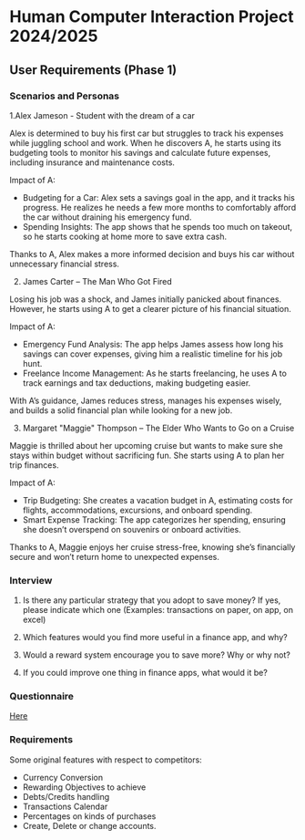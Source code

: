 # Human Computer Interaction Project 2024/2025

## User Requirements (Phase 1)

### Scenarios and Personas

1.Alex Jameson - Student with the dream of a car

Alex is determined to buy his first car but struggles to track his expenses while juggling school and work. When he discovers A, he starts using its budgeting tools to monitor his savings and calculate future expenses, including insurance and maintenance costs.

Impact of A:
- Budgeting for a Car: Alex sets a savings goal in the app, and it tracks his progress. He realizes he needs a few more months to comfortably afford the car without draining his emergency fund.
- Spending Insights: The app shows that he spends too much on takeout, so he starts cooking at home more to save extra cash.
  
Thanks to A, Alex makes a more informed decision and buys his car without unnecessary financial stress.

2. James Carter – The Man Who Got Fired
   
Losing his job was a shock, and James initially panicked about finances. However, he starts using A to get a clearer picture of his financial situation.

Impact of A:
- Emergency Fund Analysis: The app helps James assess how long his savings can cover expenses, giving him a  realistic timeline for his job hunt.
- Freelance Income Management: As he starts freelancing, he uses A to track earnings and tax deductions, making budgeting easier.
  
With A’s guidance, James reduces stress, manages his expenses wisely, and builds a solid financial plan while looking for a new job.

3. Margaret "Maggie" Thompson – The Elder Who Wants to Go on a Cruise
   
Maggie is thrilled about her upcoming cruise but wants to make sure she stays within budget without sacrificing fun. She starts using A to plan her trip finances.

Impact of A:
- Trip Budgeting: She creates a vacation budget in A, estimating costs for flights, accommodations, excursions, and onboard spending.
- Smart Expense Tracking: The app categorizes her spending, ensuring she doesn’t overspend on souvenirs or onboard activities.
  
Thanks to A, Maggie enjoys her cruise stress-free, knowing she’s financially secure and won’t return home to unexpected expenses.

### Interview

1) Is there any particular strategy that you adopt to save money? If yes, please indicate which one (Examples: transactions on paper, on app, on excel)<br>

2) Which features would you find more useful in a finance app, and why?<br>

3) Would a reward system encourage you to save more? Why or why not?<br>

4) If you could improve one thing in finance apps, what would it be?<br>

### Questionnaire

[Here](https://docs.google.com/forms/d/1fRGUwQrCjuY9JcCf58vKLwpskM2qY9og3AjtkynC6AY/edit)


### Requirements

Some original features with respect to competitors:
- Currency Conversion
- Rewarding Objectives to achieve
- Debts/Credits handling
- Transactions Calendar 
- Percentages on kinds of purchases
- Create, Delete or change accounts.
